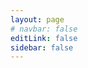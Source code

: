 ```yaml
---
layout: page
# navbar: false
editLink: false
sidebar: false
---
```


<against />

<script setup>
  import against from './view/against/index.vue';
</script>
